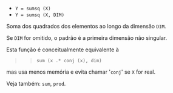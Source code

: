 * `Y = sumsq (X)`
* `Y = sumsq (X, DIM)`

Soma dos quadrados dos elementos ao longo da dimensão `DIM`.

Se `DIM` for omitido, o padrão é a primeira dimensão não singular.

Esta função é conceitualmente equivalente à

>> `sum (x .* conj (x), dim)`

mas usa menos memória e evita chamar '`conj`' se `X` for real.

Veja também: `sum`, `prod`.
